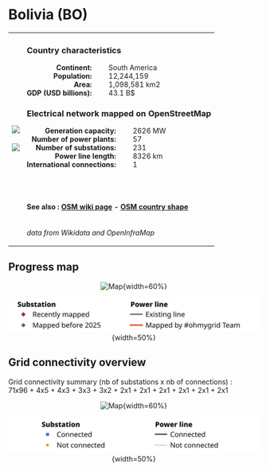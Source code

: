 # Bolivia (BO)

<table width="90%">
<tr>
<td>
<img src="http://commons.wikimedia.org/wiki/Special:FilePath/Flag%20of%20Bolivia.svg" width="250">
<br><br>
<img src="http://commons.wikimedia.org/wiki/Special:FilePath/BOL%20orthographic.svg" width="250"></td>
<td>
<h3>Country characteristics</h3>
<div style="display: inline-block;text-align:right;margin-right:30px;font-weight: bold;">
Continent:<br>Population:<br>Area:<br>GDP (USD billions):
</div>
<div style="display: inline-block;">
South America<br>12,244,159<br>1,098,581 km2<br>43.1 B$
</div>
<h3>Electrical network mapped on OpenStreetMap</h3>
<div style="display: inline-block;text-align:right;margin-right:30px;font-weight: bold;">Generation capacity:<br>
Number of power plants:<br>
Number of substations:<br>
Power line length:<br>
International connections:<br>
</div>
<div style="display: inline-block;">2626 MW<br>
57<br>
231<br>
8326 km<br>
1<br>
</div>

<br><br><h4>See also :
<a href="https://wiki.openstreetmap.org/wiki/Power_networks/Bolivia" target="_blank">OSM wiki page</a> -
<a href="https://openstreetmap.org/relation/252645" target="_blank">OSM country shape</a>
</h4>

<br><i>data from Wikidata and OpenInfraMap</i>
</td>
</tr>
</table>


## Progress map

<center>

![Map](https://raw.githubusercontent.com/ben10dynartio/ohmygrid-website-files/refs/heads/main/docs/images/maps_countries/BO/high-voltage-network.jpg){width=60%}

![Map](../images/maps_countries_legend_progress.jpg){width=50%}

</center>



## Grid connectivity overview

Grid connectivity summary (nb of substations x nb of connections) :<br>71x96 + 4x5 + 4x3 + 3x3 + 3x2 + 2x1 + 2x1 + 2x1 + 2x1 + 2x1 + 2x1

<center>

![Map](https://raw.githubusercontent.com/ben10dynartio/ohmygrid-website-files/refs/heads/main/docs/images/maps_countries/BO/grid-connectivity.jpg){width=60%}

![Map](../images/maps_countries_legend_grid.jpg){width=50%}

</center>


